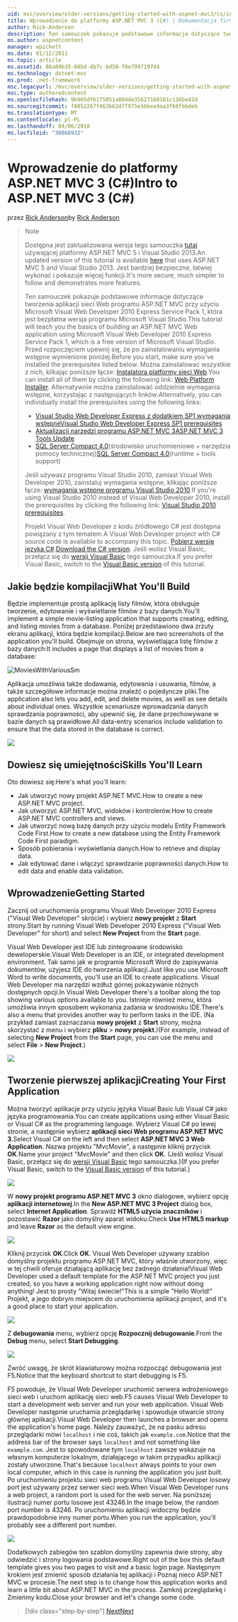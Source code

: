 ```yaml
---
uid: mvc/overview/older-versions/getting-started-with-aspnet-mvc3/cs/intro-to-aspnet-mvc-3
title: Wprowadzenie do platformy ASP.NET MVC 3 (C#) | Dokumentacja firmy Microsoft
author: Rick-Anderson
description: Ten samouczek pokazuje podstawowe informacje dotyczące tworzenia aplikacji sieci Web programu ASP.NET MVC przy użyciu Microsoft Visual Web Developer 2010 Express Service Pack 1, która jest...
ms.author: aspnetcontent
manager: wpickett
ms.date: 01/12/2011
ms.topic: article
ms.assetid: 86a80b35-88bd-4b7c-bd58-f6e7997197d4
ms.technology: dotnet-mvc
ms.prod: .net-framework
msc.legacyurl: /mvc/overview/older-versions/getting-started-with-aspnet-mvc3/cs/intro-to-aspnet-mvc-3
msc.type: authoredcontent
ms.openlocfilehash: 9b965df6175051a084de35627160161c116be42d
ms.sourcegitcommit: f8852267f463b62d7f975e56bea9aa3f68fbbdeb
ms.translationtype: MT
ms.contentlocale: pl-PL
ms.lasthandoff: 04/06/2018
ms.locfileid: "30868932"
---
```

<a name="intro-to-aspnet-mvc-3-c"></a><span data-ttu-id="b5c6b-103">Wprowadzenie do platformy ASP.NET MVC 3 (C#)</span><span class="sxs-lookup"><span data-stu-id="b5c6b-103">Intro to ASP.NET MVC 3 (C#)</span></span>
====================
<span data-ttu-id="b5c6b-104">przez [Rick Anderson](https://github.com/Rick-Anderson)</span><span class="sxs-lookup"><span data-stu-id="b5c6b-104">by [Rick Anderson](https://github.com/Rick-Anderson)</span></span>

> > [!NOTE]
> > <span data-ttu-id="b5c6b-105">Dostępna jest zaktualizowana wersja tego samouczka [tutaj](../../../getting-started/introduction/getting-started.md) używającej platformy ASP.NET MVC 5 i Visual Studio 2013.</span><span class="sxs-lookup"><span data-stu-id="b5c6b-105">An updated version of this tutorial is available [here](../../../getting-started/introduction/getting-started.md) that uses ASP.NET MVC 5 and Visual Studio 2013.</span></span> <span data-ttu-id="b5c6b-106">Jest bardziej bezpieczne, łatwiej wykonać i pokazuje więcej funkcji.</span><span class="sxs-lookup"><span data-stu-id="b5c6b-106">It's more secure, much simpler to follow and demonstrates more features.</span></span>
> 
> 
> <span data-ttu-id="b5c6b-107">Ten samouczek pokazuje podstawowe informacje dotyczące tworzenia aplikacji sieci Web programu ASP.NET MVC przy użyciu Microsoft Visual Web Developer 2010 Express Service Pack 1, która jest bezpłatna wersja programu Microsoft Visual Studio.</span><span class="sxs-lookup"><span data-stu-id="b5c6b-107">This tutorial will teach you the basics of building an ASP.NET MVC Web application using Microsoft Visual Web Developer 2010 Express Service Pack 1, which is a free version of Microsoft Visual Studio.</span></span> <span data-ttu-id="b5c6b-108">Przed rozpoczęciem upewnij się, że po zainstalowaniu wymagania wstępne wymienione poniżej.</span><span class="sxs-lookup"><span data-stu-id="b5c6b-108">Before you start, make sure you've installed the prerequisites listed below.</span></span> <span data-ttu-id="b5c6b-109">Można zainstalować wszystkie z nich, klikając poniższe łącze: [Instalatora platformy sieci Web](https://www.microsoft.com/web/gallery/install.aspx?appid=VWD2010SP1Pack).</span><span class="sxs-lookup"><span data-stu-id="b5c6b-109">You can install all of them by clicking the following link: [Web Platform Installer](https://www.microsoft.com/web/gallery/install.aspx?appid=VWD2010SP1Pack).</span></span> <span data-ttu-id="b5c6b-110">Alternatywnie można zainstalować oddzielnie wymagania wstępne, korzystając z następujących linków:</span><span class="sxs-lookup"><span data-stu-id="b5c6b-110">Alternatively, you can individually install the prerequisites using the following links:</span></span>
> 
> - [<span data-ttu-id="b5c6b-111">Visual Studio Web Developer Express z dodatkiem SP1 wymagania wstępne</span><span class="sxs-lookup"><span data-stu-id="b5c6b-111">Visual Studio Web Developer Express SP1 prerequisites</span></span>](https://www.microsoft.com/web/gallery/install.aspx?appid=VWD2010SP1Pack)
> - [<span data-ttu-id="b5c6b-112">Aktualizacji narzędzi programu ASP.NET MVC 3</span><span class="sxs-lookup"><span data-stu-id="b5c6b-112">ASP.NET MVC 3 Tools Update</span></span>](https://www.microsoft.com/web/gallery/install.aspx?appsxml=&amp;appid=MVC3)
> - <span data-ttu-id="b5c6b-113">[SQL Server Compact 4.0](https://www.microsoft.com/web/gallery/install.aspx?appid=SQLCE;SQLCEVSTools_4_0)(środowisko uruchomieniowe + narzędzia pomocy technicznej)</span><span class="sxs-lookup"><span data-stu-id="b5c6b-113">[SQL Server Compact 4.0](https://www.microsoft.com/web/gallery/install.aspx?appid=SQLCE;SQLCEVSTools_4_0)(runtime + tools support)</span></span>
> 
> <span data-ttu-id="b5c6b-114">Jeśli używasz programu Visual Studio 2010, zamiast Visual Web Developer 2010, zainstaluj wymagania wstępne, klikając poniższe łącze: [wymagania wstępne programu Visual Studio 2010](https://www.microsoft.com/web/gallery/install.aspx?appsxml=&amp;appid=VS2010SP1Pack).</span><span class="sxs-lookup"><span data-stu-id="b5c6b-114">If you're using Visual Studio 2010 instead of Visual Web Developer 2010, install the prerequisites by clicking the following link: [Visual Studio 2010 prerequisites](https://www.microsoft.com/web/gallery/install.aspx?appsxml=&amp;appid=VS2010SP1Pack).</span></span>
> 
> <span data-ttu-id="b5c6b-115">Projekt Visual Web Developer z kodu źródłowego C# jest dostępna powiązany z tym tematem.</span><span class="sxs-lookup"><span data-stu-id="b5c6b-115">A Visual Web Developer project with C# source code is available to accompany this topic.</span></span> <span data-ttu-id="b5c6b-116">[Pobierz wersję języka C#](https://code.msdn.microsoft.com/Introduction-to-MVC-3-10d1b098).</span><span class="sxs-lookup"><span data-stu-id="b5c6b-116">[Download the C# version](https://code.msdn.microsoft.com/Introduction-to-MVC-3-10d1b098).</span></span> <span data-ttu-id="b5c6b-117">Jeśli wolisz Visual Basic, przełącz się do [wersji Visual Basic](../vb/intro-to-aspnet-mvc-3.md) tego samouczka.</span><span class="sxs-lookup"><span data-stu-id="b5c6b-117">If you prefer Visual Basic, switch to the [Visual Basic version](../vb/intro-to-aspnet-mvc-3.md) of this tutorial.</span></span>


## <a name="what-youll-build"></a><span data-ttu-id="b5c6b-118">Jakie będzie kompilacji</span><span class="sxs-lookup"><span data-stu-id="b5c6b-118">What You'll Build</span></span>

<span data-ttu-id="b5c6b-119">Będzie implementuje prostą aplikację listy filmów, która obsługuje tworzenie, edytowanie i wyświetlanie filmów z bazy danych.</span><span class="sxs-lookup"><span data-stu-id="b5c6b-119">You'll implement a simple movie-listing application that supports creating, editing, and listing movies from a database.</span></span> <span data-ttu-id="b5c6b-120">Poniżej przedstawiono dwa zrzuty ekranu aplikacji, która będzie kompilacji.</span><span class="sxs-lookup"><span data-stu-id="b5c6b-120">Below are two screenshots of the application you'll build.</span></span> <span data-ttu-id="b5c6b-121">Obejmuje on strona, wyświetlająca listę filmów z bazy danych:</span><span class="sxs-lookup"><span data-stu-id="b5c6b-121">It includes a page that displays a list of movies from a database:</span></span>

![MoviesWithVariousSm](intro-to-aspnet-mvc-3/_static/image1.png)

<span data-ttu-id="b5c6b-123">Aplikacja umożliwia także dodawania, edytowania i usuwania, filmów, a także szczegółowe informacje można znaleźć o pojedyncze pliki.</span><span class="sxs-lookup"><span data-stu-id="b5c6b-123">The application also lets you add, edit, and delete movies, as well as see details about individual ones.</span></span> <span data-ttu-id="b5c6b-124">Wszystkie scenariusze wprowadzania danych sprawdzania poprawności, aby upewnić się, że dane przechowywane w bazie danych są prawidłowe.</span><span class="sxs-lookup"><span data-stu-id="b5c6b-124">All data-entry scenarios include validation to ensure that the data stored in the database is correct.</span></span>

![](intro-to-aspnet-mvc-3/_static/image2.png)

## <a name="skills-youll-learn"></a><span data-ttu-id="b5c6b-125">Dowiesz się umiejętności</span><span class="sxs-lookup"><span data-stu-id="b5c6b-125">Skills You'll Learn</span></span>

<span data-ttu-id="b5c6b-126">Oto dowiesz się:</span><span class="sxs-lookup"><span data-stu-id="b5c6b-126">Here's what you'll learn:</span></span>

- <span data-ttu-id="b5c6b-127">Jak utworzyć nowy projekt ASP.NET MVC.</span><span class="sxs-lookup"><span data-stu-id="b5c6b-127">How to create a new ASP.NET MVC project.</span></span>
- <span data-ttu-id="b5c6b-128">Jak utworzyć ASP.NET MVC, widoków i kontrolerów.</span><span class="sxs-lookup"><span data-stu-id="b5c6b-128">How to create ASP.NET MVC controllers and views.</span></span>
- <span data-ttu-id="b5c6b-129">Jak utworzyć nową bazę danych przy użyciu modelu Entity Framework Code First.</span><span class="sxs-lookup"><span data-stu-id="b5c6b-129">How to create a new database using the Entity Framework Code First paradigm.</span></span>
- <span data-ttu-id="b5c6b-130">Sposób pobierania i wyświetlania danych.</span><span class="sxs-lookup"><span data-stu-id="b5c6b-130">How to retrieve and display data.</span></span>
- <span data-ttu-id="b5c6b-131">Jak edytować dane i włączyć sprawdzanie poprawności danych.</span><span class="sxs-lookup"><span data-stu-id="b5c6b-131">How to edit data and enable data validation.</span></span>

## <a name="getting-started"></a><span data-ttu-id="b5c6b-132">Wprowadzenie</span><span class="sxs-lookup"><span data-stu-id="b5c6b-132">Getting Started</span></span>

<span data-ttu-id="b5c6b-133">Zacznij od uruchomienia programu Visual Web Developer 2010 Express ("Visual Web Developer" skrócie) i wybierz **nowy projekt** z **Start** strony.</span><span class="sxs-lookup"><span data-stu-id="b5c6b-133">Start by running Visual Web Developer 2010 Express ("Visual Web Developer" for short) and select **New Project** from the **Start** page.</span></span>

<span data-ttu-id="b5c6b-134">Visual Web Developer jest IDE lub zintegrowane środowisko deweloperskie.</span><span class="sxs-lookup"><span data-stu-id="b5c6b-134">Visual Web Developer is an IDE, or integrated development environment.</span></span> <span data-ttu-id="b5c6b-135">Tak samo jak w programie Microsoft Word do zapisywania dokumentów, użyjesz IDE do tworzenia aplikacji.</span><span class="sxs-lookup"><span data-stu-id="b5c6b-135">Just like you use Microsoft Word to write documents, you'll use an IDE to create applications.</span></span> <span data-ttu-id="b5c6b-136">Visual Web Developer ma narzędzi wzdłuż górnej pokazywanie różnych dostępnych opcji.</span><span class="sxs-lookup"><span data-stu-id="b5c6b-136">In Visual Web Developer there's a toolbar along the top showing various options available to you.</span></span> <span data-ttu-id="b5c6b-137">Istnieje również menu, która umożliwia innym sposobem wykonania zadania w środowisku IDE.</span><span class="sxs-lookup"><span data-stu-id="b5c6b-137">There's also a menu that provides another way to perform tasks in the IDE.</span></span> <span data-ttu-id="b5c6b-138">(Na przykład zamiast zaznaczania **nowy projekt** z **Start** strony, można skorzystać z menu i wybierz **pliku** &gt; **nowy projekt**.)</span><span class="sxs-lookup"><span data-stu-id="b5c6b-138">(For example, instead of selecting **New Project** from the **Start** page, you can use the menu and select **File** &gt; **New Project**.)</span></span>

[![](intro-to-aspnet-mvc-3/_static/image4.png)](intro-to-aspnet-mvc-3/_static/image3.png)

## <a name="creating-your-first-application"></a><span data-ttu-id="b5c6b-139">Tworzenie pierwszej aplikacji</span><span class="sxs-lookup"><span data-stu-id="b5c6b-139">Creating Your First Application</span></span>

<span data-ttu-id="b5c6b-140">Można tworzyć aplikacje przy użyciu języka Visual Basic lub Visual C# jako języka programowania.</span><span class="sxs-lookup"><span data-stu-id="b5c6b-140">You can create applications using either Visual Basic or Visual C# as the programming language.</span></span> <span data-ttu-id="b5c6b-141">Wybierz Visual C# po lewej stronie, a następnie wybierz **aplikacji sieci Web programu ASP.NET MVC 3**.</span><span class="sxs-lookup"><span data-stu-id="b5c6b-141">Select Visual C# on the left and then select **ASP.NET MVC 3 Web Application**.</span></span> <span data-ttu-id="b5c6b-142">Nazwa projektu "MvcMovie", a następnie kliknij przycisk **OK**.</span><span class="sxs-lookup"><span data-stu-id="b5c6b-142">Name your project "MvcMovie" and then click **OK**.</span></span> <span data-ttu-id="b5c6b-143">(Jeśli wolisz Visual Basic, przełącz się do [wersji Visual Basic](../vb/intro-to-aspnet-mvc-3.md) tego samouczka.)</span><span class="sxs-lookup"><span data-stu-id="b5c6b-143">(If you prefer Visual Basic, switch to the [Visual Basic version](../vb/intro-to-aspnet-mvc-3.md) of this tutorial.)</span></span>

![](intro-to-aspnet-mvc-3/_static/image5.png)

<span data-ttu-id="b5c6b-144">W **nowy projekt programu ASP.NET MVC 3** okno dialogowe, wybierz opcję **aplikacji internetowej**.</span><span class="sxs-lookup"><span data-stu-id="b5c6b-144">In the **New ASP.NET MVC 3 Project** dialog box, select **Internet Application**.</span></span> <span data-ttu-id="b5c6b-145">Sprawdź **HTML5 użycia znaczników** i pozostawić **Razor** jako domyślny aparat widoku.</span><span class="sxs-lookup"><span data-stu-id="b5c6b-145">Check **Use HTML5 markup** and leave **Razor** as the default view engine.</span></span>

![](intro-to-aspnet-mvc-3/_static/image6.png)

<span data-ttu-id="b5c6b-146">Kliknij przycisk **OK**.</span><span class="sxs-lookup"><span data-stu-id="b5c6b-146">Click **OK**.</span></span> <span data-ttu-id="b5c6b-147">Visual Web Developer używany szablon domyślny projektu programu ASP.NET MVC, który właśnie utworzony, więc w tej chwili oferuje działającą aplikację bez żadnego działania!</span><span class="sxs-lookup"><span data-stu-id="b5c6b-147">Visual Web Developer used a default template for the ASP.NET MVC project you just created, so you have a working application right now without doing anything!</span></span> <span data-ttu-id="b5c6b-148">Jest to prosty "Witaj świecie!"</span><span class="sxs-lookup"><span data-stu-id="b5c6b-148">This is a simple "Hello World!"</span></span> <span data-ttu-id="b5c6b-149">Projekt, a jego dobrym miejscem do uruchomienia aplikacji.</span><span class="sxs-lookup"><span data-stu-id="b5c6b-149">project, and it's a good place to start your application.</span></span>

[![](intro-to-aspnet-mvc-3/_static/image8.png)](intro-to-aspnet-mvc-3/_static/image7.png)

<span data-ttu-id="b5c6b-150">Z **debugowania** menu, wybierz opcję **Rozpocznij debugowanie**.</span><span class="sxs-lookup"><span data-stu-id="b5c6b-150">From the **Debug** menu, select **Start Debugging**.</span></span>

![](intro-to-aspnet-mvc-3/_static/image9.png)

<span data-ttu-id="b5c6b-151">Zwróć uwagę, że skrót klawiaturowy można rozpocząć debugowania jest F5.</span><span class="sxs-lookup"><span data-stu-id="b5c6b-151">Notice that the keyboard shortcut to start debugging is F5.</span></span>

<span data-ttu-id="b5c6b-152">F5 powoduje, że Visual Web Developer uruchomić serwera wdrożeniowego sieci web i uruchom aplikację sieci web.</span><span class="sxs-lookup"><span data-stu-id="b5c6b-152">F5 causes Visual Web Developer to start a development web server and run your web application.</span></span> <span data-ttu-id="b5c6b-153">Visual Web Developer następnie uruchamia przeglądarkę i spowoduje otwarcie strony głównej aplikacji.</span><span class="sxs-lookup"><span data-stu-id="b5c6b-153">Visual Web Developer then launches a browser and opens the application's home page.</span></span> <span data-ttu-id="b5c6b-154">Należy zauważyć, że na pasku adresu przeglądarki mówi `localhost` i nie coś, takich jak `example.com`.</span><span class="sxs-lookup"><span data-stu-id="b5c6b-154">Notice that the address bar of the browser says `localhost` and not something like `example.com`.</span></span> <span data-ttu-id="b5c6b-155">Jest to spowodowane tym `localhost` zawsze wskazuje na własnym komputerze lokalnym, działającego w takim przypadku aplikacji zostały utworzone.</span><span class="sxs-lookup"><span data-stu-id="b5c6b-155">That's because `localhost` always points to your own local computer, which in this case is running the application you just built.</span></span> <span data-ttu-id="b5c6b-156">Po uruchomieniu projektu sieci web programu Visual Web Developer losowy port jest używany przez serwer sieci web.</span><span class="sxs-lookup"><span data-stu-id="b5c6b-156">When Visual Web Developer runs a web project, a random port is used for the web server.</span></span> <span data-ttu-id="b5c6b-157">Na poniższej ilustracji numer portu losowe jest 43246.</span><span class="sxs-lookup"><span data-stu-id="b5c6b-157">In the image below, the random port number is 43246.</span></span> <span data-ttu-id="b5c6b-158">Po uruchomieniu aplikacji widoczny będzie prawdopodobnie inny numer portu.</span><span class="sxs-lookup"><span data-stu-id="b5c6b-158">When you run the application, you'll probably see a different port number.</span></span>

![](intro-to-aspnet-mvc-3/_static/image10.png)

<span data-ttu-id="b5c6b-159">Dodatkowych zabiegów ten szablon domyślny zapewnia dwie strony, aby odwiedzić i strony logowania podstawowe.</span><span class="sxs-lookup"><span data-stu-id="b5c6b-159">Right out of the box this default template gives you two pages to visit and a basic login page.</span></span> <span data-ttu-id="b5c6b-160">Następnym krokiem jest zmienić sposób działania tej aplikacji i Poznaj nieco ASP.NET MVC w procesie.</span><span class="sxs-lookup"><span data-stu-id="b5c6b-160">The next step is to change how this application works and learn a little bit about ASP.NET MVC in the process.</span></span> <span data-ttu-id="b5c6b-161">Zamknij przeglądarkę i Zmieńmy kodu.</span><span class="sxs-lookup"><span data-stu-id="b5c6b-161">Close your browser and let's change some code.</span></span>

> [!div class="step-by-step"]
> [<span data-ttu-id="b5c6b-162">Next</span><span class="sxs-lookup"><span data-stu-id="b5c6b-162">Next</span></span>](adding-a-controller.md)
